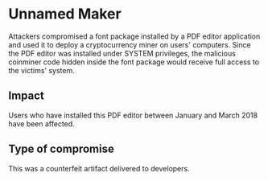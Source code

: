 # Unnamed Maker

Attackers compromised a font package installed by a PDF editor application
and used it to deploy a cryptocurrency miner on users' computers.
Since the PDF editor was installed under SYSTEM privileges,
the malicious coinminer code hidden inside the font package
would receive full access to the victims' system.


## Impact

Users who have installed this PDF editor between January and March 2018 have been affected.

## Type of compromise

This was a counterfeit artifact delivered to developers.
